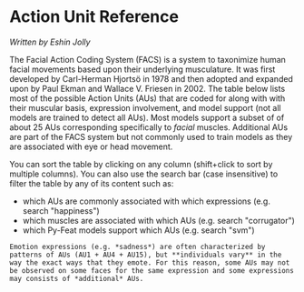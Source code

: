 # Action Unit Reference

*Written by Eshin Jolly*

The Facial Action Coding System (FACS) is a system to taxonimize human facial movements based upon their underlying musculature. It was first developed by Carl-Herman Hjortsö in 1978 and then adopted and expanded upon by Paul Ekman and Wallace V. Friesen in 2002. The table below lists most of the possible Action Units (AUs) that are coded for along with with their muscular basis, expression involvement, and model support (not all models are trained to detect all AUs). Most models support a subset of of about 25 AUs corresponding specifically to *facial* muscles. Additional AUs are part of the FACS system but not commonly used to train models as they are associated with eye or head movement. 

You can sort the table by clicking on any column (shift+click to sort by multiple columns). You can also use the search bar (case insensitive) to filter the table by any of its content such as:
- which AUs are commonly associated with which expressions (e.g. search "happiness")
- which muscles are associated with which AUs (e.g. search "corrugator")
- which Py-Feat models support which AUs (e.g. search "svm")

```{note}
Emotion expressions (e.g. *sadness*) are often characterized by patterns of AUs (AU1 + AU4 + AU15), but **individuals vary** in the way the exact ways that they emote. For this reason, some AUs may not be observed on some faces for the same expression and some expressions may consists of *additional* AUs.
```

<link href="https://unpkg.com/gridjs/dist/theme/mermaid.min.css" rel="stylesheet" />
<div id="wrapper"></div>
<script src="https://unpkg.com/gridjs/dist/gridjs.umd.js"></script>

<script defer>
    const grid = new gridjs.Grid({
        search: true,
        sort: true,
        resizable: false,
        autoWidth: false,
        fixedHeader: true,
        height: '52rem',
        width: 'initial',
        style: {
            container: {
                'overflow': 'scroll'
            },
            table: {
                'font-size': '14px',
                'text-overflow': 'scroll',
            },
        },
        columns: [{name:'AU', formatter: (cell) => `AU${cell}`}, 'FACS Name', 'Muscles', 'FACS Category', 'Related Expression', 'Models', 'Notes'],
        data: [
            [1, 'Inner Brow Raiser', 'Frontalis (medial)', 'main', 'sadness, surprise, fear', 'svm, logistic,  Py-Feat viz', ''],
            [2, 'Outer Brow Raiser', 'Frontalis (lateral)', 'main', 'surprise, fear', 'svm, logistic,  Py-Feat viz', ''],
            [3, 'Inner corner Brow Tightener', 'Procerus, Depressor Supercilii, Corrugator Supercilii', 'extended (Baby FACS)', '', 'none', 'Only in babies! Analogue of AU4 in adults'],
            [4, 'Brow Lowerer', 'Procerus, Depressor Supercilii, Corrugator Supercilii', 'main', 'sadness, fear, anger', 'svm, logistic,  Py-Feat viz', ''],
            [5, 'Upper Lid Raiser', 'Levator Palpebrae Superioris, Superior Tarsal Muscle', 'main', 'surprise, fear, anger', 'svm, logistic, Py-Feat viz', ''],
            [6, 'Cheek Raiser', 'Orbicularis Oculi (orbital)', 'main', 'happiness, disgust, contempt', 'svm, logistic, Py-Feat viz', ''],
            [7, 'Lid Tightener', 'Orbicularis Oculi (palpebral)', 'main', 'fear, anger', 'svm, logistic,  Py-Feat viz', ''],
            [8, 'Lips Toward Each Other', 'Orbicularis Oris', 'main', 'none', ''],
            [9, 'Nose Wrinkler', 'Levator Labii Superioris Alaeque Nasi', 'main', 'disgust', 'svm, logistic, Py-Feat viz', ''],
            [10, 'Upper Lip Raiser', 'Levator Labii Superioris', 'main', '', 'svm, logistic,  Py-Feat viz', ''],
            [11, 'Nasolabial Deepener', 'Zygomaticus Minor', 'main', 'disgust, fear', 'svm, logistic, Py-Feat viz', ''],
            [12, 'Lip Corner Puller', 'Zygomaticus Major', 'main', 'happiness, contempt', 'svm, logistic,  Py-Feat viz', ''],
            [13, 'Sharp Lip Puller', 'Levator Anguli Oris/Caninus', 'main', '', 'none', ''],
            [14, 'Dimpler', 'Buccinator', 'main', 'contempt', 'svm, logistic,  Py-Feat viz', ''],
            [15, 'Lip Corner Depressor', 'Depressor Anguli Oris', 'main', 'sadness, disgust', 'svm, logistic,  Py-Feat viz', ''],
            [16, 'Lower Lip Depressor', 'Depressor Labii Inferioris', 'main', '', 'none', ''],
            [17, 'Chin Raiser', 'Mentalis', 'main', 'disgust', 'svm, logistic,  Py-Feat viz', ''],
            [18, 'Lip Pucker', 'Incisvii Labii Superioris, Incisvii Labii Inferioris', 'main', '', 'none', ''],
            [19, 'Tongue Show', 'Genioglossus, Medial Pterygoid, Masseter', 'main', '', 'none', ''],
            [20, 'Lip Stretcher', 'Risorius, Platysma', 'main', 'fear', 'svm, logistic, Py-Feat viz', ''],
            [21, 'Neck Tightener', 'Platysma', 'main', '', 'none', ''],
            [22, 'Lip Funneler', 'Orbicularis Oris', 'main', '', 'none', ''],
            [23, 'Lip Tightener', 'Orbicularis Oris', 'main', 'anger', 'svm, logistic,  Py-Feat viz', ''],
            [24, 'Lip Pressor', 'Orbicularis Oris', 'main', '', 'svm, logistic,  Py-Feat viz', ''],
            [25, 'Lip Part', 'Depressor Labii Inferioris', 'main', 'happiness, surprise, fear', 'svm, logistic, Py-Feat viz', ''],
            [26, 'Jaw Drop', 'Masseter, Temporalis, Medial Pterygoid', 'main', 'fear, surprise', 'svm, logistic, Py-Feat viz', ''],
            [27, 'Mouth Stretch', 'Pterygoids, Digastric', 'main', '', 'none', ''],
            [28, 'Lip Suck', 'Orbicularis Oris', 'main', '', 'svm, logistic, Py-Feat viz', ''],
            [29, 'Jaw Thrust', 'Pterygoids, Masseter', 'behavioral', '', 'none', ''],
            [30, 'Jaw Sideways', 'Pterygoids, Masseter, Temporalis', 'behavioral', '', 'none', ''],
            [31, 'Jaw Clencher', 'Masseter', 'behavioral', '', 'none', ''],
            [32, 'Lip Bite', 'Masseter', 'behavioral', '', 'none', ''],
            [33, 'Cheek Blow', 'Buccinator, Orbicularis Oris, Mentalis', 'behavioral', '', 'none', ''],
            [34, 'Cheek Puff', 'Buccinator, Orbicularis Oris, Mentalis, Depressor Depti Nasi', 'behavioral', '', 'none', ''],
            [35, 'Cheek Suck', 'Buccinator', 'behavioral', '', 'none', ''],
            [37, 'Lip Wipe', 'Pterygoids, Masseter, Genioglossus', 'behavioral', '', 'none', ''],
            [38, 'Nostril Dilator', 'Nasalis (alaris), Dilator Naris Anterior, Depressor Septi Nasi', 'behavioral', 'anger', 'none', ''],
            [39, 'Nostril Compressor', 'Nasalis (transverse), Compressor Narium Minor', 'behavioral', '', 'none', ''],
            [40, 'Sniff', '', 'behavioral', '', 'none', ''],
            [41, 'Lid Drop', 'Levator Palpebrae Superioris (relaxation)', 'behavioral', '', 'none', ''],
            [42, 'Slit', 'Depressor Supercilii', 'behavioral', '', 'none', 'Different muscular strand than AU4'],
            [43, 'Eyes Closed', 'Levator Palebrae Superioris (relaxation)', 'behavioral', '', 'svm, logistic, Py-Feat viz', ''],
            [44, 'Squint', 'Corrugator Supercilii', 'behavioral', '', 'none', 'Different muscular strand than AU4'],
            [45, 'Blink', 'Levator Palebrae Superioris (relaxation), Orbicularis Oculi (contraction)', 'behavioral','', 'none', 'Different muscular strand than AU4'],
            [46, 'Wink', 'Orbicularis Oculi', 'behavioral', '', 'none', ''],
            [51, 'Head turn left', '', 'head', '', 'none', ''],
            [52, 'Head turn right', '', 'head', '', 'none', ''],
            [53, 'Head up', '', 'head', '', 'none', ''],
            [54, 'Head down', '', 'head', '', 'none', ''],
            [55, 'Head tilt left', '', 'head', '', 'none', ''],
            [56, 'Head tilt right', '', 'head', '', 'none', ''],
            [57, 'Head forward', '', 'head', '', 'none', ''],
            [58, 'Head backward', '', 'head', '', 'none', ''],
            [61, 'Eyes turn left', 'Medial Rectus (right eye), Lateral Rectus (left eye)', 'eyes', '', 'none', ''],
            [62, 'Eyes turn right', 'Medial Rectus (left eye), Lateral Rectus (right eye)', 'eyes', '', 'none', ''],
            [63, 'Eyes up', 'Superior Rectus, Inferior Oblique', 'eyes', '', 'none', ''],
            [64, 'Eyes down', 'Inferior Rectus, Superior Oblique', 'eyes', '', 'none', ''],
            [65, 'Strabismus', '', 'eyes', '', 'none', 'Misaligned eyes when gazing'],
            [66, 'Cross-eyed', 'Medial Rectus', 'eyes', '', 'none', ''],
        ]
    });
    grid.render(document.getElementById('wrapper'))
</script>

<style>
    th {
        min-width: 175px !important;
    }
</style>